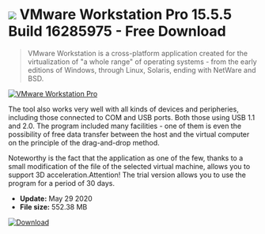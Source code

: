 # ![](https://cdn.softexe.net/static/icon/3/vmware-workstation-pro-8758.png) VMware Workstation Pro 15.5.5 Build 16285975 - Free Download

> VMware Workstation is a cross-platform application created for the virtualization of "a whole range" of operating systems - from the early editions of Windows, through Linux, Solaris, ending with NetWare and BSD.

[![VMware Workstation Pro](https://gallery.dpcdn.pl/imgc/Tools/13661/g_-_420x350_1.5_-_x20141202140003_0.png)](https://softexe.net/win/system/virtualization/vmware-workstation-pro:hgeh.html)

The tool also works very well with all kinds of devices and peripheries, including those connected to COM and USB ports. Both those using USB 1.1 and 2.0. The program included many facilities - one of them is even the possibility of free data transfer between the host and the virtual computer on the principle of the drag-and-drop method.
 
 Noteworthy is the fact that the application as one of the few, thanks to a small modification of the file of the selected virtual machine, allows you to support 3D acceleration.Attention!
 The trial version allows you to use the program for a period of 30 days.


- **Update:** May 29 2020
- **File size:** 552.38 MB

[![Download](https://cdn.softexe.net/static/img/download.png)](https://softexe.net/win/system/virtualization/vmware-workstation-pro:hgeh.html)

